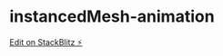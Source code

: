 # instancedMesh-animation

[Edit on StackBlitz ⚡️](https://stackblitz.com/edit/angular-threejs-demo-basic-gvqtvs)